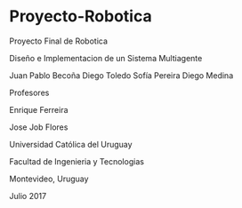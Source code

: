 # Proyecto-Robotica
Proyecto Final de Robotica

Diseño e Implementacion de un Sistema Multiagente

Juan Pablo Becoña
Diego Toledo
Sofía Pereira
Diego Medina


Profesores

Enrique Ferreira 

Jose Job Flores


Universidad Católica del Uruguay

Facultad de Ingenieria y Tecnologias

Montevideo, Uruguay

Julio 2017
